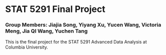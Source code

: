 # STAT 5291 Final Project

### Group Members: Jiajia Song, Yiyang Xu, Yucen Wang, Victoria Meng, Jia QI Wang, Yuchen Tang

This is the final project for the STAT 5291 Advanced Data Analysis at Columbia University. 
